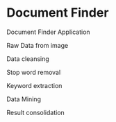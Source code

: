 # Document Finder
Document Finder Application

Raw Data from image

Data cleansing

Stop word removal

Keyword extraction

Data Mining

Result consolidation